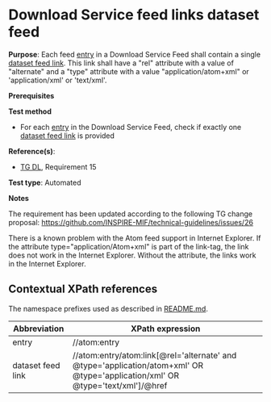 # Download Service feed links dataset feed

**Purpose**: Each feed [entry](#entry) in a Download Service Feed shall contain a single [dataset feed link](#datasetfeedlink). This link shall have a "rel" attribute with a value of "alternate" and a "type" attribute with a value "application/atom+xml" or 'application/xml' or 'text/xml'.

**Prerequisites**

**Test method**

* For each [entry](#entry) in the Download Service Feed, check if exactly one [dataset feed link](#datasetfeedlink) is provided

**Reference(s)**:

* [TG DL](./README#ref_TG_DL), Requirement 15

**Test type**: Automated

**Notes**

The requirement has been updated according to the following TG change proposal: https://github.com/INSPIRE-MIF/technical-guidelines/issues/26

There is a known problem with the Atom feed support in Internet Explorer. If the attribute type="application/Atom+xml" is part of the link-tag, the link does not work in the Internet Explorer. Without the attribute, the links work in the Internet Explorer.

## Contextual XPath references

The namespace prefixes used as described in [README.md](./README#namespaces).

Abbreviation                                               |  XPath expression
---------------------------------------------------------- | -------------------------------------------------------------------------
entry <a name="entry"></a> | //atom:entry
dataset feed link <a name="datasetfeedlink"></a> | //atom:entry/atom:link[@rel='alternate' and @type='application/atom+xml' OR @type='application/xml' OR @type='text/xml']/@href
